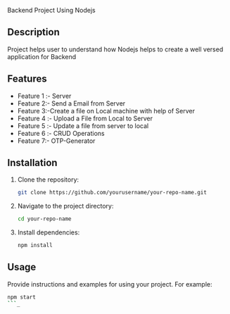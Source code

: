  Backend Project Using Nodejs 

## Description
Project helps user to understand how Nodejs helps to create a well versed application for Backend 

## Features
- Feature 1 :- Server 
- Feature 2:- Send a Email from Server 
- Feature 3:-Create a file on Local machine with help of Server 
- Feature 4 :- Upload a  File from Local to Server 
- Feature 5 :- Update a file from server to local
- Feature 6 :- CRUD Operations
- Feature 7:- OTP-Generator 

## Installation
1. Clone the repository:
    ```bash
    git clone https://github.com/yourusername/your-repo-name.git
    ```
2. Navigate to the project directory:
    ```bash
    cd your-repo-name
    ```
3. Install dependencies:
    ```bash
    npm install
    ```

## Usage
Provide instructions and examples for using your project. For example:
```bash
npm start
```_
